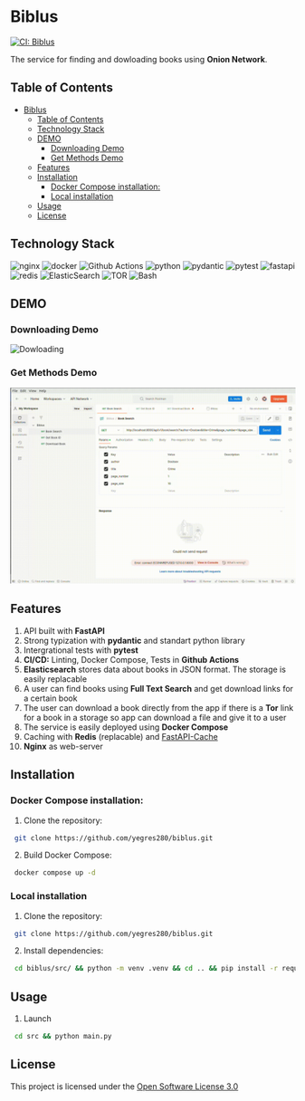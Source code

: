 # Biblus
[![CI: Biblus](https://github.com/yegres280/biblus/actions/workflows/main.yml/badge.svg?branch=main)](https://github.com/yegres280/biblus/actions/workflows/main.yml)

The service for finding and dowloading books using **Onion Network**.


## Table of Contents
- [Biblus](#biblus)
  - [Table of Contents](#table-of-contents)
  - [Technology Stack](#technology-stack)
  - [DEMO](#demo)
    - [Downloading Demo](#downloading-demo)
    - [Get Methods Demo](#get-methods-demo)
  - [Features](#features)
  - [Installation](#installation)
    - [Docker Compose installation:](#docker-compose-installation)
    - [Local installation](#local-installation)
  - [Usage](#usage)
  - [License](#license)

## Technology Stack
![nginx](https://img.shields.io/badge/nginx-green.svg?&style=for-the-badge&logo=nginx&logoColor=white)
![docker](https://img.shields.io/badge/docker-%232496ED.svg?&style=for-the-badge&logo=docker&logoColor=white)
![Github Actions](https://img.shields.io/badge/-Github%20Actions-black?style=for-the-badge&logo=githubactions)
![python](https://img.shields.io/badge/python%20-%2314354C.svg?&style=for-the-badge&logo=python&logoColor=yellow)
![pydantic](https://img.shields.io/badge/-Pydantic-%23CC0000?style=for-the-badge&logo=pydantic)
![pytest](https://img.shields.io/badge/-Pytest-b0c4de?style=for-the-badge&logo=pytest)
![fastapi](https://img.shields.io/badge/fastapi%20-%2313988a.svg?&style=for-the-badge&logo=fastapi&logoColor=white)
![redis](https://img.shields.io/badge/redis%20-%23CC0000.svg?&style=for-the-badge&logo=redis&logoColor=white)
![ElasticSearch](https://img.shields.io/badge/-ElasticSearch-005571?style=for-the-badge&logo=elasticsearch)
![TOR](https://img.shields.io/badge/-Tor-7D4698?style=for-the-badge&logo=torbrowser)
![Bash](https://img.shields.io/badge/Bash-4EAA25?style=for-the-badge&logo=gnubash&logoColor=fff)

## DEMO
### Downloading Demo
![Dowloading](/materials/downloading.gif)

### Get Methods Demo
![Get_methods:Books](/materials/get_books.gif)

## Features
1. API built with **FastAPI**
2. Strong typization with **pydantic** and standart python library
3. Intergrational tests with **pytest**
4. **CI/CD:** Linting, Docker Compose, Tests in **Github Actions**
5. **Elasticsearch** stores data about books in JSON format. The storage is easily replacable
6. A user can find books using **Full Text Search** and get download links for a certain book
7. The user can download a book directly from the app if there is a **Tor** link for a book in a storage so app can download a file and give it to a user
8. The service is easily deployed using **Docker Compose**
9.  Caching with **Redis** (replacable) and [FastAPI-Cache](https://github.com/long2ice/fastapi-cache)
10. **Nginx** as web-server

## Installation

### Docker Compose installation:
1. Clone the repository:
```bash
 git clone https://github.com/yegres280/biblus.git
```
2. Build Docker Compose:
```bash
 docker compose up -d
```

### Local installation
1. Clone the repository:
```bash
 git clone https://github.com/yegres280/biblus.git
```
2. Install dependencies:
```bash
 cd biblus/src/ && python -m venv .venv && cd .. && pip install -r requirements/local.txt
```

## Usage
1. Launch
``` bash
 cd src && python main.py
```

## License
This project is licensed under the [Open Software License 3.0](LICENSE)
